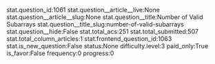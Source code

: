 stat.question_id:1061
stat.question__article__live:None
stat.question__article__slug:None
stat.question__title:Number of Valid Subarrays
stat.question__title_slug:number-of-valid-subarrays
stat.question__hide:False
stat.total_acs:251
stat.total_submitted:507
stat.total_column_articles:1
stat.frontend_question_id:1063
stat.is_new_question:False
status:None
difficulty.level:3
paid_only:True
is_favor:False
frequency:0
progress:0
